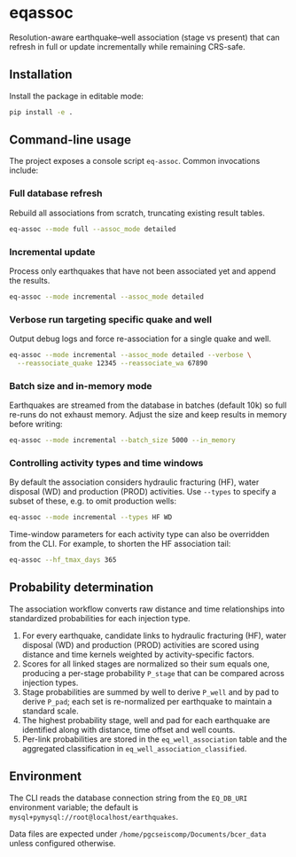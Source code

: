 # eqassoc

Resolution-aware earthquake–well association (stage vs present) that can refresh in full or update incrementally while remaining CRS-safe.

## Installation

Install the package in editable mode:

```bash
pip install -e .
```

## Command-line usage

The project exposes a console script `eq-assoc`. Common invocations include:

### Full database refresh

Rebuild all associations from scratch, truncating existing result tables.

```bash
eq-assoc --mode full --assoc_mode detailed
```

### Incremental update

Process only earthquakes that have not been associated yet and append the results.

```bash
eq-assoc --mode incremental --assoc_mode detailed
```

### Verbose run targeting specific quake and well

Output debug logs and force re-association for a single quake and well.

```bash
eq-assoc --mode incremental --assoc_mode detailed --verbose \
  --reassociate_quake 12345 --reassociate_wa 67890
```

### Batch size and in-memory mode

Earthquakes are streamed from the database in batches (default 10k) so full re-runs do not exhaust memory. Adjust the size and keep results in memory before writing:

```bash
eq-assoc --mode incremental --batch_size 5000 --in_memory
```

### Controlling activity types and time windows

By default the association considers hydraulic fracturing (HF), water disposal
(WD) and production (PROD) activities.  Use `--types` to specify a subset of
these, e.g. to omit production wells:

```bash
eq-assoc --mode incremental --types HF WD
```

Time-window parameters for each activity type can also be overridden from the
CLI. For example, to shorten the HF association tail:

```bash
eq-assoc --hf_tmax_days 365
```

## Probability determination

The association workflow converts raw distance and time relationships into
standardized probabilities for each injection type.

1. For every earthquake, candidate links to hydraulic fracturing (HF), water
   disposal (WD) and production (PROD) activities are scored using
   distance and time kernels weighted by activity-specific factors.
2. Scores for all linked stages are normalized so their sum equals one,
   producing a per-stage probability `P_stage` that can be compared across
   injection types.
3. Stage probabilities are summed by well to derive `P_well` and by pad to
   derive `P_pad`; each set is re-normalized per earthquake to maintain a
   standard scale.
4. The highest probability stage, well and pad for each earthquake are
   identified along with distance, time offset and well counts.
5. Per-link probabilities are stored in the `eq_well_association` table and
   the aggregated classification in `eq_well_association_classified`.

## Environment

The CLI reads the database connection string from the `EQ_DB_URI` environment variable; the default is `mysql+pymysql://root@localhost/earthquakes`.

Data files are expected under `/home/pgcseiscomp/Documents/bcer_data` unless configured otherwise.

